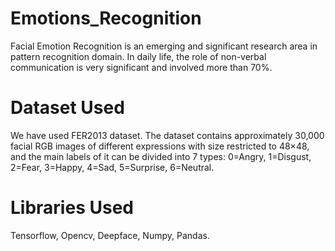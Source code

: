 # Emotions_Recognition
Facial Emotion Recognition is an emerging and significant research area in pattern recognition domain. In daily life, the role of non-verbal communication is very significant and involved more than 70%. 
# Dataset Used
We have used FER2013 dataset. The dataset contains approximately 30,000 facial RGB images of different expressions with size restricted to 48×48, and the main labels of it can be divided into 7 types: 0=Angry, 1=Disgust, 2=Fear, 3=Happy, 4=Sad, 5=Surprise, 6=Neutral. 
# Libraries Used 
Tensorflow, Opencv, Deepface, Numpy, Pandas.
